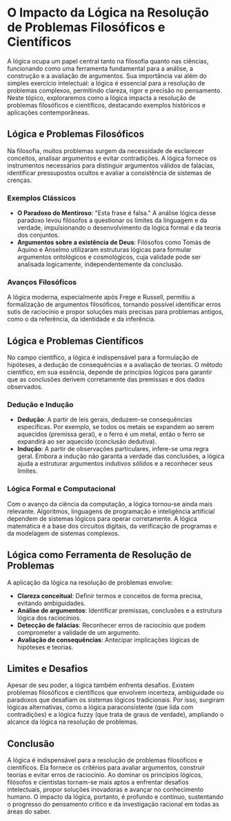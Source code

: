 # O Impacto da Lógica na Resolução de Problemas Filosóficos e Científicos

A lógica ocupa um papel central tanto na filosofia quanto nas ciências, funcionando como uma ferramenta fundamental para a análise, a construção e a avaliação de argumentos. Sua importância vai além do simples exercício intelectual: a lógica é essencial para a resolução de problemas complexos, permitindo clareza, rigor e precisão no pensamento. Neste tópico, exploraremos como a lógica impacta a resolução de problemas filosóficos e científicos, destacando exemplos históricos e aplicações contemporâneas.

## Lógica e Problemas Filosóficos

Na filosofia, muitos problemas surgem da necessidade de esclarecer conceitos, analisar argumentos e evitar contradições. A lógica fornece os instrumentos necessários para distinguir argumentos válidos de falácias, identificar pressupostos ocultos e avaliar a consistência de sistemas de crenças.

### Exemplos Clássicos

- **O Paradoxo do Mentiroso**: "Esta frase é falsa." A análise lógica desse paradoxo levou filósofos a questionar os limites da linguagem e da verdade, impulsionando o desenvolvimento da lógica formal e da teoria dos conjuntos.
- **Argumentos sobre a existência de Deus**: Filósofos como Tomás de Aquino e Anselmo utilizaram estruturas lógicas para formular argumentos ontológicos e cosmológicos, cuja validade pode ser analisada logicamente, independentemente da conclusão.

### Avanços Filosóficos

A lógica moderna, especialmente após Frege e Russell, permitiu a formalização de argumentos filosóficos, tornando possível identificar erros sutis de raciocínio e propor soluções mais precisas para problemas antigos, como o da referência, da identidade e da inferência.

## Lógica e Problemas Científicos

No campo científico, a lógica é indispensável para a formulação de hipóteses, a dedução de consequências e a avaliação de teorias. O método científico, em sua essência, depende de princípios lógicos para garantir que as conclusões derivem corretamente das premissas e dos dados observados.

### Dedução e Indução

- **Dedução**: A partir de leis gerais, deduzem-se consequências específicas. Por exemplo, se todos os metais se expandem ao serem aquecidos (premissa geral), e o ferro é um metal, então o ferro se expandirá ao ser aquecido (conclusão dedutiva).
- **Indução**: A partir de observações particulares, infere-se uma regra geral. Embora a indução não garanta a verdade das conclusões, a lógica ajuda a estruturar argumentos indutivos sólidos e a reconhecer seus limites.

### Lógica Formal e Computacional

Com o avanço da ciência da computação, a lógica tornou-se ainda mais relevante. Algoritmos, linguagens de programação e inteligência artificial dependem de sistemas lógicos para operar corretamente. A lógica matemática é a base dos circuitos digitais, da verificação de programas e da modelagem de sistemas complexos.

## Lógica como Ferramenta de Resolução de Problemas

A aplicação da lógica na resolução de problemas envolve:

- **Clareza conceitual**: Definir termos e conceitos de forma precisa, evitando ambiguidades.
- **Análise de argumentos**: Identificar premissas, conclusões e a estrutura lógica dos raciocínios.
- **Detecção de falácias**: Reconhecer erros de raciocínio que podem comprometer a validade de um argumento.
- **Avaliação de consequências**: Antecipar implicações lógicas de hipóteses e teorias.

## Limites e Desafios

Apesar de seu poder, a lógica também enfrenta desafios. Existem problemas filosóficos e científicos que envolvem incerteza, ambiguidade ou paradoxos que desafiam os sistemas lógicos tradicionais. Por isso, surgiram lógicas alternativas, como a lógica paraconsistente (que lida com contradições) e a lógica fuzzy (que trata de graus de verdade), ampliando o alcance da lógica na resolução de problemas.

## Conclusão

A lógica é indispensável para a resolução de problemas filosóficos e científicos. Ela fornece os critérios para avaliar argumentos, construir teorias e evitar erros de raciocínio. Ao dominar os princípios lógicos, filósofos e cientistas tornam-se mais aptos a enfrentar desafios intelectuais, propor soluções inovadoras e avançar no conhecimento humano. O impacto da lógica, portanto, é profundo e contínuo, sustentando o progresso do pensamento crítico e da investigação racional em todas as áreas do saber.